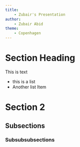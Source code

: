 ```yaml
---
title: 
    - Zubair's Presentation
author: 
    - Zubair Abid
theme:
    - Copenhagen
---
```


# Section Heading

This is text

- this is a list
- Another list Item

# Section 2

## Subsections

### Subsubsubsections

